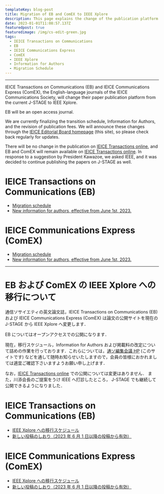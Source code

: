 ```yaml
---
templateKey: blog-post
title: Migration of EB and ComEX to IEEE Xplore
description: This page explains the change of the publication platform of two IEICE English-language journals, EB and ComEX, from the current J-STAGE to IEEE Xplore.
date: 2023-01-01T11:08:57.137Z
featuredpost: true
featuredimage: /img/cs-edit-green.jpg
tags:
  - IEICE Transactions on Communications
  - EB
  - IEICE Communications Express
  - ComEX
  - IEEE Xplore
  - Information for Authors
  - Migration Schedule
---
```


---

IEICE Transactions on Communications (EB) and IEICE Communications Express (ComEX), the English-language journals of the IEICE Communications Society, will change their paper publication platform from the current J-STAGE to IEEE Xplore.

EB will be an open access journal.

We are currently finalizing the transition schedule, Information for Authors, and the revision of publication fees. We will announce these changes through the [IEICE Editorial Board homepage](https://www.ieice.org/cs/cs-edit/en/) (this site), so please check back regularly for updates.

There will be no change in the publication on [IEICE Transactions online](https://search.ieice.org/bin/index.php?category=B&lang=E&curr=1), and EB and ComEX will remain available on [IEICE Transactions online](https://search.ieice.org/bin/index.php?category=B&lang=E&curr=1).
In response to a suggestion by President Kawazoe, we asked IEEE, and it was decided to continue publishing the papers on J-STAGE as well.

# IEICE Transactions on Communications (EB)

- [Migration schedule](/xplore/EB-Migration-Schedule)
- [New information for authors, effective from June 1st, 2023.](/xplore/EB-Information-for-Authors/)

# IEICE Communications Express (ComEX)

- [Migration schedule](/xplore/ComEX-Migration-Schedule)
- [New information for authors, effective from June 1st, 2023.](/xplore/ComEX-Information-for-Authors/)

---

# EB および ComEX の IEEE Xplore への移行について

通信ソサイエティの英文論文誌，IEICE Transactions on Communications (EB) および IEICE Communications Express (ComEX) は論文の公開サイトを現在の J-STAGE から IEEE Xplore へ変更します．

EB についてはオープンアクセスでの公開になります．

現在，移行スケジュール，Information for Authors および掲載料の改定について詰めの作業を行っております．これらについては，[通ソ編集会議 HP](https://www.ieice.org/cs/cs-edit/en/) (このサイトです) などを通して随時お知らせいたしますので，会員の皆様におかれましては適宜ご確認下さいますようお願い申し上げます．

なお，[IEICE Transactions online](https://www.ieice.org/jpn_r/transactions/transactions_online/index.html) での公開については変更はありません．
また，川添会長のご提案をうけ IEEE へ打診したところ， J-STAGE でも継続して公開できるようになりました．

# IEICE Transactions on Communications (EB)

- [IEEE Xplore への移行スケジュール](/xplore/EB-Migration-Schedule/)
- [新しい投稿のしおり（2023 年 6 月 1 日以降の投稿から有効）](/xplore/EB-Information-for-Authors/)

# IEICE Communications Express (ComEX)

- [IEEE Xplore への移行スケジュール](/xplore/ComEX-Migration-Schedule/)
- [新しい投稿のしおり（2023 年 6 月 1 日以降の投稿から有効）](/xplore/ComEX-Information-for-Authors/)
